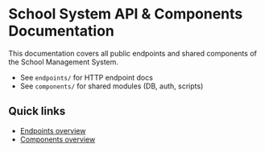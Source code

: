 # School System API & Components Documentation

This documentation covers all public endpoints and shared components of the School Management System.

- See `endpoints/` for HTTP endpoint docs
- See `components/` for shared modules (DB, auth, scripts)

## Quick links
- [Endpoints overview](endpoints/README.md)
- [Components overview](components/README.md)
